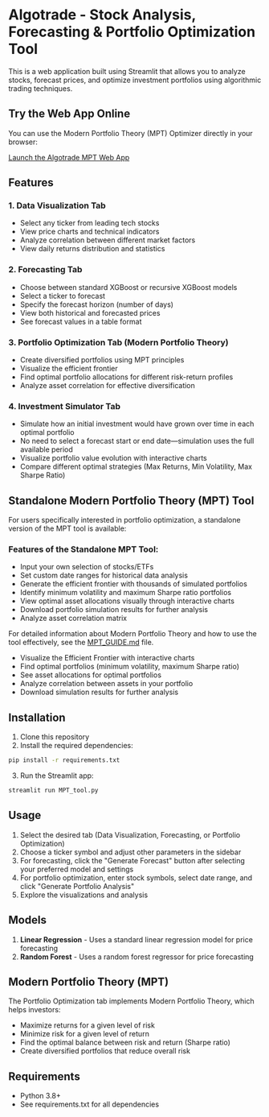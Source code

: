 # Algotrade - Stock Analysis, Forecasting & Portfolio Optimization Tool

This is a web application built using Streamlit that allows you to analyze stocks, forecast prices, and optimize investment portfolios using algorithmic trading techniques.

## Try the Web App Online

You can use the Modern Portfolio Theory (MPT) Optimizer directly in your browser:

[Launch the Algotrade MPT Web App](https://algotrade-mpt-tool.streamlit.app/)

## Features

### 1. Data Visualization Tab
- Select any ticker from leading tech stocks
- View price charts and technical indicators
- Analyze correlation between different market factors
- View daily returns distribution and statistics

### 2. Forecasting Tab
- Choose between standard XGBoost or recursive XGBoost models
- Select a ticker to forecast
- Specify the forecast horizon (number of days)
- View both historical and forecasted prices
- See forecast values in a table format

### 3. Portfolio Optimization Tab (Modern Portfolio Theory)
- Create diversified portfolios using MPT principles
- Visualize the efficient frontier
- Find optimal portfolio allocations for different risk-return profiles
- Analyze asset correlation for effective diversification

### 4. Investment Simulator Tab
- Simulate how an initial investment would have grown over time in each optimal portfolio
- No need to select a forecast start or end date—simulation uses the full available period
- Visualize portfolio value evolution with interactive charts
- Compare different optimal strategies (Max Returns, Min Volatility, Max Sharpe Ratio)

## Standalone Modern Portfolio Theory (MPT) Tool

For users specifically interested in portfolio optimization, a standalone version of the MPT tool is available:

### Features of the Standalone MPT Tool:
- Input your own selection of stocks/ETFs
- Set custom date ranges for historical data analysis
- Generate the efficient frontier with thousands of simulated portfolios
- Identify minimum volatility and maximum Sharpe ratio portfolios
- View optimal asset allocations visually through interactive charts
- Download portfolio simulation results for further analysis
- Analyze asset correlation matrix


For detailed information about Modern Portfolio Theory and how to use the tool effectively, see the [MPT_GUIDE.md](MPT_GUIDE.md) file.
- Visualize the Efficient Frontier with interactive charts
- Find optimal portfolios (minimum volatility, maximum Sharpe ratio)
- See asset allocations for optimal portfolios
- Analyze correlation between assets in your portfolio
- Download simulation results for further analysis

## Installation

1. Clone this repository
2. Install the required dependencies:

```bash
pip install -r requirements.txt
```

3. Run the Streamlit app:

```bash
streamlit run MPT_tool.py
```

## Usage

1. Select the desired tab (Data Visualization, Forecasting, or Portfolio Optimization)
2. Choose a ticker symbol and adjust other parameters in the sidebar
3. For forecasting, click the "Generate Forecast" button after selecting your preferred model and settings
4. For portfolio optimization, enter stock symbols, select date range, and click "Generate Portfolio Analysis"
5. Explore the visualizations and analysis

## Models

1. **Linear Regression** - Uses a standard linear regression model for price forecasting
2. **Random Forest** - Uses a random forest regressor for price forecasting

## Modern Portfolio Theory (MPT)

The Portfolio Optimization tab implements Modern Portfolio Theory, which helps investors:

- Maximize returns for a given level of risk
- Minimize risk for a given level of return
- Find the optimal balance between risk and return (Sharpe ratio)
- Create diversified portfolios that reduce overall risk



## Requirements

- Python 3.8+
- See requirements.txt for all dependencies

